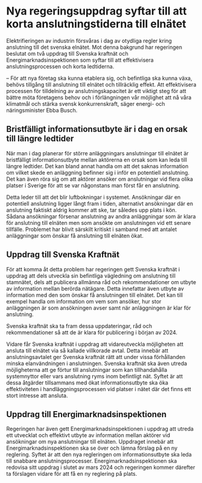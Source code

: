 # Nya regeringsuppdrag syftar till att korta anslutningstiderna till elnätet

Elektrifieringen av industrin försvåras i dag av otydliga regler kring anslutning till det svenska elnätet. Mot denna bakgrund har regeringen beslutat om två uppdrag till Svenska kraftnät och Energimarknadsinspektionen som syftar till att effektivisera anslutningsprocessen och korta ledtiderna.


– För att nya företag ska kunna etablera sig, och befintliga ska kunna växa, behövs tillgång till anslutning till elnätet och tillräcklig effekt. Att effektivisera processen för tilldelning av anslutningskapacitet är ett viktigt steg för att bättre möta företagens behov och i förlängningen vår möjlighet att nå våra klimatmål och stärka svensk konkurrenskraft, säger energi\- och näringsminister Ebba Busch.

## Bristfälligt informationsutbyte är i dag en orsak till längre ledtider

När man i dag planerar för större anläggningars anslutningar till elnätet är bristfälligt informationsutbyte mellan aktörerna en orsak som kan leda till längre ledtider. Det kan bland annat handla om att det saknas information om vilket skede en anläggning befinner sig i inför en potentiell anslutning. Det kan även röra sig om att aktörer ansöker om anslutningar vid flera olika platser i Sverige för att se var någonstans man först får en anslutning.

Detta leder till att det blir luftbokningar i systemet. Ansökningar där en potentiell anslutning ligger långt fram i tiden, alternativt ansökningar där en anslutning faktiskt aldrig kommer att ske, tar således upp plats i kön. Sådana ansökningar försenar anslutning av andra anläggningar som är klara för anslutning till elnäten men som ansökte om anslutningen vid ett senare tillfälle. Problemet har blivit särskilt kritiskt i samband med att antalet anläggningar som önskar få anslutning till elnäten ökat.

## Uppdrag till Svenska Kraftnät

För att komma åt detta problem har regeringen gett Svenska kraftnät i uppdrag att dels utveckla sin befintliga vägledning om anslutning till stamnätet, dels att publicera allmänna råd och rekommendationer om utbyte av information mellan berörda nätägare. Detta innefattar även utbyte av information med den som önskar få anslutningen till elnätet. Det kan till exempel handla om information om vem som ansöker, hur stor anläggningen är som ansökningen avser samt när anläggningen är klar för anslutning.

Svenska kraftnät ska ta fram dessa uppdateringar, råd och rekommendationer så att de är klara för publicering i början av 2024\.

Vidare får Svenska kraftnät i uppdrag att vidareutveckla möjligheten att ansluta till elnätet via så kallade villkorade avtal. Detta innebär att anslutningsavtalet ger Svenska kraftnät rätt att under vissa förhållanden minska elanvändningen i anslutningen. Svenska kraftnät ska även utreda möjligheterna att ge förtur till anslutningar som kan tillhandahålla systemnyttor eller vars anslutning ryms inom befintligt nät. Syftet är att dessa åtgärder tillsammans med ökat informationsutbyte ska öka effektiviteten i handläggningsprocessen vid platser i nätet där det finns ett stort intresse att ansluta.

## Uppdrag till Energimarknadsinspektionen

Regeringen har även gett Energimarknadsinspektionen i uppdrag att utreda ett utvecklat och effektivt utbyte av information mellan aktörer vid ansökningar om nya anslutningar till elnäten. Uppdraget innebär att Energimarknadsinspektionen ska se över och lämna förslag på en ny reglering. Syftet är att den nya regleringen om informationsutbyte ska leda till snabbare anslutningsprocesser. Energimarknadsinspektionen ska redovisa sitt uppdrag i slutet av mars 2024 och regeringen kommer därefter ta förslagen vidare för att få en ny reglering på plats.
